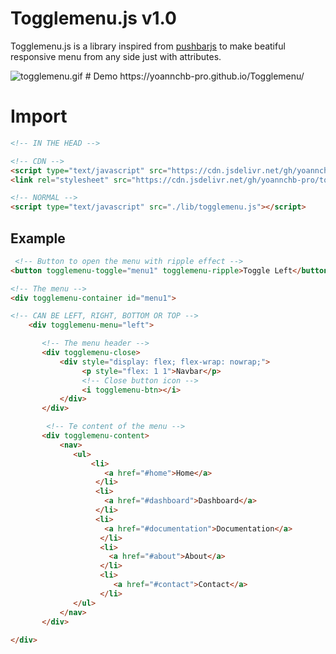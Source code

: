 # Togglemenu.js v1.0
Togglemenu.js is a library inspired from <a href="https://oncebot.github.io/pushbar.js/">pushbarjs</a> to make beatiful responsive menu from any side just with attributes.

<img alt="togglemenu.gif" src="togglemenu.gif">
# Demo
https://yoannchb-pro.github.io/Togglemenu/

# Import
```html
<!-- IN THE HEAD -->

<!-- CDN -->
<script type="text/javascript" src="https://cdn.jsdelivr.net/gh/yoannchb-pro/togglemenu@latest/lib/script/togglemenu-js.js"></script>
<link rel="stylesheet" src="https://cdn.jsdelivr.net/gh/yoannchb-pro/togglemenu@latest/lib/script/togglemenu-css.css"/>

<!-- NORMAL -->
<script type="text/javascript" src="./lib/togglemenu.js"></script>
```

## Example
```html
 <!-- Button to open the menu with ripple effect -->
<button togglemenu-toggle="menu1" togglemenu-ripple>Toggle Left</button>

<!-- The menu -->
<div togglemenu-container id="menu1">

<!-- CAN BE LEFT, RIGHT, BOTTOM OR TOP -->
    <div togglemenu-menu="left">

       <!-- The menu header -->
       <div togglemenu-close>
           <div style="display: flex; flex-wrap: nowrap;">
                <p style="flex: 1 1">Navbar</p>
                <!-- Close button icon -->
                <i togglemenu-btn></i>
           </div>
       </div>

        <!-- Te content of the menu -->
       <div togglemenu-content>
           <nav>
              <ul>
                  <li>
                     <a href="#home">Home</a>
                   </li>
                   <li>
                     <a href="#dashboard">Dashboard</a>
                   </li>
                   <li>
                     <a href="#documentation">Documentation</a>
                    </li>
                    <li>
                      <a href="#about">About</a>
                    </li>
                    <li>
                       <a href="#contact">Contact</a>
                    </li>
              </ul>
           </nav>
       </div>
     
</div>
```
